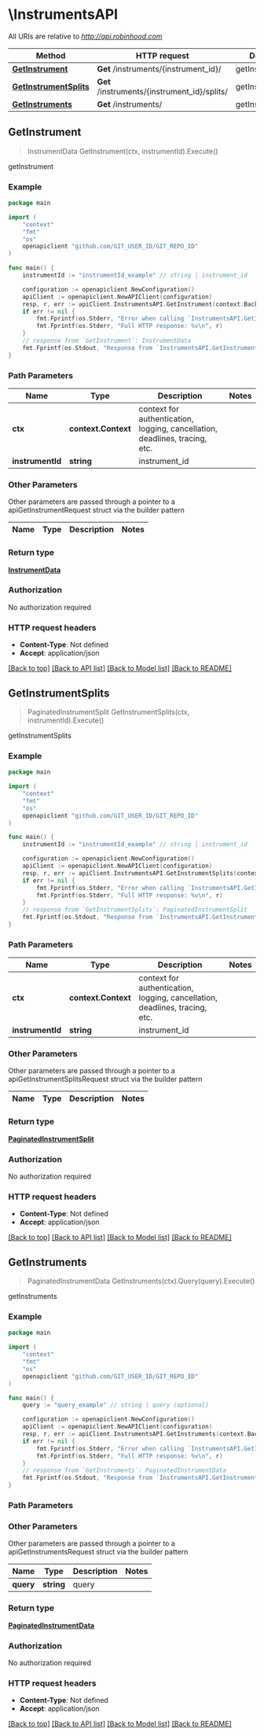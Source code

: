 # \InstrumentsAPI

All URIs are relative to *http://api.robinhood.com*

Method | HTTP request | Description
------------- | ------------- | -------------
[**GetInstrument**](InstrumentsAPI.md#GetInstrument) | **Get** /instruments/{instrument_id}/ | getInstrument
[**GetInstrumentSplits**](InstrumentsAPI.md#GetInstrumentSplits) | **Get** /instruments/{instrument_id}/splits/ | getInstrumentSplits
[**GetInstruments**](InstrumentsAPI.md#GetInstruments) | **Get** /instruments/ | getInstruments



## GetInstrument

> InstrumentData GetInstrument(ctx, instrumentId).Execute()

getInstrument

### Example

```go
package main

import (
    "context"
    "fmt"
    "os"
    openapiclient "github.com/GIT_USER_ID/GIT_REPO_ID"
)

func main() {
    instrumentId := "instrumentId_example" // string | instrument_id

    configuration := openapiclient.NewConfiguration()
    apiClient := openapiclient.NewAPIClient(configuration)
    resp, r, err := apiClient.InstrumentsAPI.GetInstrument(context.Background(), instrumentId).Execute()
    if err != nil {
        fmt.Fprintf(os.Stderr, "Error when calling `InstrumentsAPI.GetInstrument``: %v\n", err)
        fmt.Fprintf(os.Stderr, "Full HTTP response: %v\n", r)
    }
    // response from `GetInstrument`: InstrumentData
    fmt.Fprintf(os.Stdout, "Response from `InstrumentsAPI.GetInstrument`: %v\n", resp)
}
```

### Path Parameters


Name | Type | Description  | Notes
------------- | ------------- | ------------- | -------------
**ctx** | **context.Context** | context for authentication, logging, cancellation, deadlines, tracing, etc.
**instrumentId** | **string** | instrument_id | 

### Other Parameters

Other parameters are passed through a pointer to a apiGetInstrumentRequest struct via the builder pattern


Name | Type | Description  | Notes
------------- | ------------- | ------------- | -------------


### Return type

[**InstrumentData**](InstrumentData.md)

### Authorization

No authorization required

### HTTP request headers

- **Content-Type**: Not defined
- **Accept**: application/json

[[Back to top]](#) [[Back to API list]](../README.md#documentation-for-api-endpoints)
[[Back to Model list]](../README.md#documentation-for-models)
[[Back to README]](../README.md)


## GetInstrumentSplits

> PaginatedInstrumentSplit GetInstrumentSplits(ctx, instrumentId).Execute()

getInstrumentSplits

### Example

```go
package main

import (
    "context"
    "fmt"
    "os"
    openapiclient "github.com/GIT_USER_ID/GIT_REPO_ID"
)

func main() {
    instrumentId := "instrumentId_example" // string | instrument_id

    configuration := openapiclient.NewConfiguration()
    apiClient := openapiclient.NewAPIClient(configuration)
    resp, r, err := apiClient.InstrumentsAPI.GetInstrumentSplits(context.Background(), instrumentId).Execute()
    if err != nil {
        fmt.Fprintf(os.Stderr, "Error when calling `InstrumentsAPI.GetInstrumentSplits``: %v\n", err)
        fmt.Fprintf(os.Stderr, "Full HTTP response: %v\n", r)
    }
    // response from `GetInstrumentSplits`: PaginatedInstrumentSplit
    fmt.Fprintf(os.Stdout, "Response from `InstrumentsAPI.GetInstrumentSplits`: %v\n", resp)
}
```

### Path Parameters


Name | Type | Description  | Notes
------------- | ------------- | ------------- | -------------
**ctx** | **context.Context** | context for authentication, logging, cancellation, deadlines, tracing, etc.
**instrumentId** | **string** | instrument_id | 

### Other Parameters

Other parameters are passed through a pointer to a apiGetInstrumentSplitsRequest struct via the builder pattern


Name | Type | Description  | Notes
------------- | ------------- | ------------- | -------------


### Return type

[**PaginatedInstrumentSplit**](PaginatedInstrumentSplit.md)

### Authorization

No authorization required

### HTTP request headers

- **Content-Type**: Not defined
- **Accept**: application/json

[[Back to top]](#) [[Back to API list]](../README.md#documentation-for-api-endpoints)
[[Back to Model list]](../README.md#documentation-for-models)
[[Back to README]](../README.md)


## GetInstruments

> PaginatedInstrumentData GetInstruments(ctx).Query(query).Execute()

getInstruments

### Example

```go
package main

import (
    "context"
    "fmt"
    "os"
    openapiclient "github.com/GIT_USER_ID/GIT_REPO_ID"
)

func main() {
    query := "query_example" // string | query (optional)

    configuration := openapiclient.NewConfiguration()
    apiClient := openapiclient.NewAPIClient(configuration)
    resp, r, err := apiClient.InstrumentsAPI.GetInstruments(context.Background()).Query(query).Execute()
    if err != nil {
        fmt.Fprintf(os.Stderr, "Error when calling `InstrumentsAPI.GetInstruments``: %v\n", err)
        fmt.Fprintf(os.Stderr, "Full HTTP response: %v\n", r)
    }
    // response from `GetInstruments`: PaginatedInstrumentData
    fmt.Fprintf(os.Stdout, "Response from `InstrumentsAPI.GetInstruments`: %v\n", resp)
}
```

### Path Parameters



### Other Parameters

Other parameters are passed through a pointer to a apiGetInstrumentsRequest struct via the builder pattern


Name | Type | Description  | Notes
------------- | ------------- | ------------- | -------------
 **query** | **string** | query | 

### Return type

[**PaginatedInstrumentData**](PaginatedInstrumentData.md)

### Authorization

No authorization required

### HTTP request headers

- **Content-Type**: Not defined
- **Accept**: application/json

[[Back to top]](#) [[Back to API list]](../README.md#documentation-for-api-endpoints)
[[Back to Model list]](../README.md#documentation-for-models)
[[Back to README]](../README.md)

